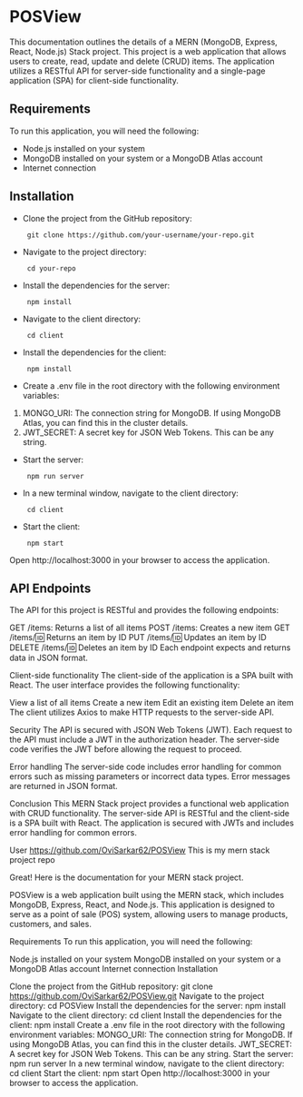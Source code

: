 # POSView

This documentation outlines the details of a MERN (MongoDB, Express, React, Node.js) Stack project. This project is a web application that allows users to create, read, update and delete (CRUD) items. The application utilizes a RESTful API for server-side functionality and a single-page application (SPA) for client-side functionality.

## Requirements

To run this application, you will need the following:

- Node.js installed on your system
- MongoDB installed on your system or a MongoDB Atlas account
- Internet connection

## Installation

- Clone the project from the GitHub repository: 

       git clone https://github.com/your-username/your-repo.git
    
- Navigate to the project directory: 

       cd your-repo
    
- Install the dependencies for the server: 

       npm install
    
- Navigate to the client directory: 

       cd client
    
- Install the dependencies for the client: 

       npm install
    
- Create a .env file in the root directory with the following environment variables:

1. MONGO_URI: The connection string for MongoDB. If using MongoDB Atlas, you can find this in the cluster details.
2. JWT_SECRET: A secret key for JSON Web Tokens. This can be any string.

- Start the server: 

       npm run server
    
- In a new terminal window, navigate to the client directory:

       cd client
    
- Start the client: 

       npm start
    
Open http://localhost:3000 in your browser to access the application.

## API Endpoints

The API for this project is RESTful and provides the following endpoints:

GET /items: Returns a list of all items
POST /items: Creates a new item
GET /items/:id: Returns an item by ID
PUT /items/:id: Updates an item by ID
DELETE /items/:id: Deletes an item by ID
Each endpoint expects and returns data in JSON format.

Client-side functionality
The client-side of the application is a SPA built with React. The user interface provides the following functionality:

View a list of all items
Create a new item
Edit an existing item
Delete an item
The client utilizes Axios to make HTTP requests to the server-side API.

Security
The API is secured with JSON Web Tokens (JWT). Each request to the API must include a JWT in the authorization header. The server-side code verifies the JWT before allowing the request to proceed.

Error handling
The server-side code includes error handling for common errors such as missing parameters or incorrect data types. Error messages are returned in JSON format.

Conclusion
This MERN Stack project provides a functional web application with CRUD functionality. The server-side API is RESTful and the client-side is a SPA built with React. The application is secured with JWTs and includes error handling for common errors.





User
https://github.com/OviSarkar62/POSView 
This is my mern stack project repo


Great! Here is the documentation for your MERN stack project.


POSView is a web application built using the MERN stack, which includes MongoDB, Express, React, and Node.js. This application is designed to serve as a point of sale (POS) system, allowing users to manage products, customers, and sales.

Requirements
To run this application, you will need the following:

Node.js installed on your system
MongoDB installed on your system or a MongoDB Atlas account
Internet connection
Installation

Clone the project from the GitHub repository: git clone https://github.com/OviSarkar62/POSView.git
Navigate to the project directory: cd POSView
Install the dependencies for the server: npm install
Navigate to the client directory: cd client
Install the dependencies for the client: npm install
Create a .env file in the root directory with the following environment variables:
MONGO_URI: The connection string for MongoDB. If using MongoDB Atlas, you can find this in the cluster details.
JWT_SECRET: A secret key for JSON Web Tokens. This can be any string.
Start the server: npm run server
In a new terminal window, navigate to the client directory: cd client
Start the client: npm start
Open http://localhost:3000 in your browser to access the application.

